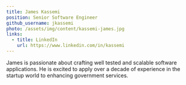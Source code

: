 ```yaml
---
title: James Kassemi
position: Senior Software Engineer
github_username: jkassemi
photo: /assets/img/content/kassemi-james.jpg
links:
  - title: LinkedIn
    url: https://www.linkedin.com/in/kassemi
---
```


James is passionate about crafting well tested and scalable software applications. He is excited to apply over a decade of experience in the startup world to enhancing government services.
